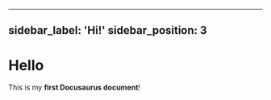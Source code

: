
---
sidebar_label: 'Hi!'
sidebar_position: 3
---

# Hello

This is my **first Docusaurus document**!

